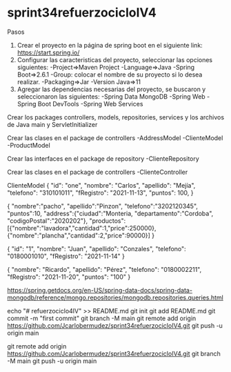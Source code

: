 # sprint34refuerzocicloIV4
Pasos
1. Crear el proyecto en la página de spring boot en el siguiente link: https://start.spring.io/
2. Configurar las caracteristicas del proyecto, seleccionar las opciones siguientes:
-Project=>Maven Project
-Language=>Java
-Spring Boot=>2.6.1
-Group: colocar el nombre de su proyecto si lo desea realizar.
-Packaging=>Jar
-Version Java=>11
3. Agregar las dependencias necesarias del proyecto, se buscaron y seleccionaron las siguientes:
-Spring Data MongoDB
-Spring Web
-Spring Boot DevTools
-Spring Web Services


Crear los packages controllers, models, repositories, services y los archivos de Java main y ServletInitializer

Crear las clases en el package de controllers
-AddressModel
-ClienteModel
-ProductModel

Crear las interfaces en el package de repository
-ClienteRepository

Crear las clases en el package de controllers
-ClienteController


ClienteModel
{
    "id": "one",
    "nombre": "Carlos",
    "apellido": "Mejía",
    "telefono": "310101011",
    "fRegistro": "2021-11-13",
    "puntos": 100,
}

{
"nombre":"pacho",
"apellido":"Pinzon",
"telefono":"3202120345",
"puntos":10,
"address":{"ciudad":"Monteria, "departamento":"Cordoba", "codigoPostal":"2020202"},
"productos":[{"nombre":"lavadora","cantidad":1,"price":250000},{"nombre":"plancha","cantidad":2,"price":90000}]
}

{
    "id": "1",
    "nombre": "Juan",
    "apellido": "Conzales",
    "telefono": "0180001010",
    "fRegistro": "2021-11-14"
}

{
    "nombre": "Ricardo",
    "apellido": "Pérez",
    "telefono": "0180002211",
    "fRegistro": "2021-11-20",
    "puntos": "100"
}

https://spring.getdocs.org/en-US/spring-data-docs/spring-data-mongodb/reference/mongo.repositories/mongodb.repositories.queries.html


echo "# refuerzociclo4IV" >> README.md
git init
git add README.md
git commit -m "first commit"
git branch -M main
git remote add origin https://github.com/Jcarlobermudez/sprint34refuerzocicloIV4.git
git push -u origin main

git remote add origin https://github.com/Jcarlobermudez/sprint34refuerzocicloIV4.git
git branch -M main
git push -u origin main
